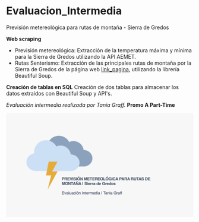 # Evaluacion_Intermedia
Previsión metereológica para rutas de montaña - Sierra de Gredos

**Web scraping** 
- Previsión metereológica: Extracción de la temperatura máxima y mínima para la Sierra de Gredos utilizando la API AEMET.
- Rutas Senterismo: Extracción de las principales rutas de montaña por la Sierra de Gredos de la página web [link_pagina](https://turismoactiva.com/rutas-de-montana-sierra-de-gredos/), utilizando la librería Beautiful Soup.

**Creación de tablas en SQL** Creación de dos tablas para almacenar los datos extraídos con Beautiful Soup y API's.

*Evaluación intermedia realizada por Tania Graff.* **Promo A Part-Time**

![imagen_portada_modulo](Portada.png)